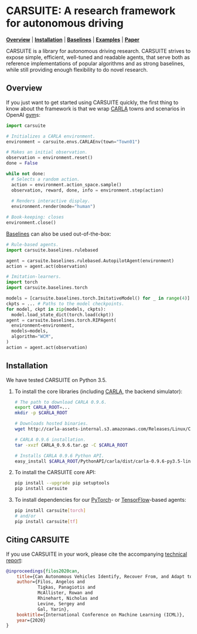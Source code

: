 # CARSUITE: A research framework for autonomous driving

  **[Overview](#overview)**
| **[Installation](#installation)**
| **[Baselines]**
| **[Examples]**
| **[Paper]**

CARSUITE is a library for autonomous driving research.
CARSUITE strives to expose simple, efficient, well-tuned and readable agents, that serve both as reference implementations of popular algorithms and as strong baselines, while still providing enough flexibility to do novel research.

## Overview

If you just want to get started using CARSUITE quickly, the first thing to know about the framework is that we wrap [CARLA] towns and scenarios in OpenAI [gym]s:

```python
import carsuite

# Initializes a CARLA environment.
environment = carsuite.envs.CARLAEnv(town="Town01")

# Makes an initial observation.
observation = environment.reset()
done = False

while not done:
  # Selects a random action.
  action = environment.action_space.sample()
  observation, reward, done, info = environment.step(action)
  
  # Renders interactive display.
  environment.render(mode="human")

# Book-keeping: closes 
environment.close()
```

[Baselines] can also be used out-of-the-box:

```python
# Rule-based agents.
import carsuite.baselines.rulebased

agent = carsuite.baselines.rulebased.AutopilotAgent(environment)
action = agent.act(observation)

# Imitation-learners.
import torch
import carsuite.baselines.torch

models = [carsuite.baselines.torch.ImitativeModel() for _ in range(4)]
ckpts = ... # Paths to the model checkpoints.
for model, ckpt in zip(models, ckpts):
  model.load_state_dict(torch.load(ckpt))
agent = carsuite.baselines.torch.RIPAgent(
  environment=environment,
  models=models,
  algorithm="WCM",
)
action = agent.act(observation)
```

## Installation

We have tested CARSUITE on Python 3.5.

1.  To install the core libraries (including [CARLA], the backend simulator):

    ```bash
    # The path to download CARLA 0.9.6.
    export CARLA_ROOT=...
    mkdir -p $CARLA_ROOT

    # Downloads hosted binaries.
    wget http://carla-assets-internal.s3.amazonaws.com/Releases/Linux/CARLA_0.9.6.tar.gz

    # CARLA 0.9.6 installation.
    tar -xvzf CARLA_0.9.6.tar.gz -C $CARLA_ROOT

    # Installs CARLA 0.9.6 Python API.
    easy_install $CARLA_ROOT/PythonAPI/carla/dist/carla-0.9.6-py3.5-linux-x86_64.egg
    ```

1.  To install the CARSUITE core API:

    ```bash
    pip install --upgrade pip setuptools
    pip install carsuite
    ```

1.  To install dependencies for our [PyTorch]- or [TensorFlow]-based agents:

    ```bash
    pip install carsuite[torch]
    # and/or
    pip install carsuite[tf]
    ```

## Citing CARSUITE

If you use CARSUITE in your work, please cite the accompanying
[technical report][Paper]:

```bibtex
@inproceedings{filos2020can,
    title={Can Autonomous Vehicles Identify, Recover From, and Adapt to Distribution Shifts?},
    author={Filos, Angelos and
            Tigkas, Panagiotis and
            McAllister, Rowan and
            Rhinehart, Nicholas and
            Levine, Sergey and
            Gal, Yarin},
    booktitle={International Conference on Machine Learning (ICML)},
    year={2020}
}
```

[Baselines]: carsuite/baselines/
[Examples]: examples/
[CARLA]: https://carla.readthedocs.io/
[Paper]: https://arxiv.org/abs/2006.XXXXX
[TensorFlow]: https://tensorflow.org
[PyTorch]: http://pytorch.org
[gym]: https://github.com/openai/gym
